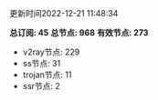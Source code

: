 更新时间2022-12-21 11:48:34

**总订阅: 45**
**总节点: 968**
**有效节点: 273**
- v2ray节点: 229
- ss节点: 31
- trojan节点: 11
- ssr节点: 2
